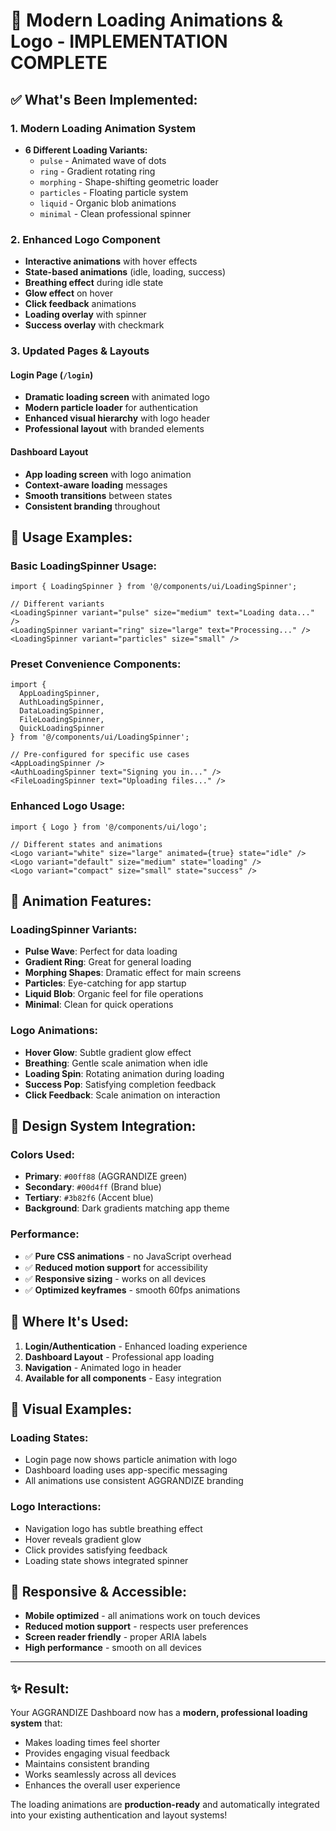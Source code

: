 # 🚀 Modern Loading Animations & Logo - IMPLEMENTATION COMPLETE

## ✅ **What's Been Implemented:**

### **1. Modern Loading Animation System**
- **6 Different Loading Variants:**
  - `pulse` - Animated wave of dots
  - `ring` - Gradient rotating ring
  - `morphing` - Shape-shifting geometric loader
  - `particles` - Floating particle system
  - `liquid` - Organic blob animations
  - `minimal` - Clean professional spinner

### **2. Enhanced Logo Component**
- **Interactive animations** with hover effects
- **State-based animations** (idle, loading, success)
- **Breathing effect** during idle state
- **Glow effect** on hover
- **Click feedback** animations
- **Loading overlay** with spinner
- **Success overlay** with checkmark

### **3. Updated Pages & Layouts**

#### **Login Page (`/login`)**
- **Dramatic loading screen** with animated logo
- **Modern particle loader** for authentication
- **Enhanced visual hierarchy** with logo header
- **Professional layout** with branded elements

#### **Dashboard Layout**
- **App loading screen** with logo animation
- **Context-aware loading** messages
- **Smooth transitions** between states
- **Consistent branding** throughout

## 🎨 **Usage Examples:**

### **Basic LoadingSpinner Usage:**
```tsx
import { LoadingSpinner } from '@/components/ui/LoadingSpinner';

// Different variants
<LoadingSpinner variant="pulse" size="medium" text="Loading data..." />
<LoadingSpinner variant="ring" size="large" text="Processing..." />
<LoadingSpinner variant="particles" size="small" />
```

### **Preset Convenience Components:**
```tsx
import { 
  AppLoadingSpinner,
  AuthLoadingSpinner,
  DataLoadingSpinner,
  FileLoadingSpinner,
  QuickLoadingSpinner 
} from '@/components/ui/LoadingSpinner';

// Pre-configured for specific use cases
<AppLoadingSpinner />
<AuthLoadingSpinner text="Signing you in..." />
<FileLoadingSpinner text="Uploading files..." />
```

### **Enhanced Logo Usage:**
```tsx
import { Logo } from '@/components/ui/logo';

// Different states and animations
<Logo variant="white" size="large" animated={true} state="idle" />
<Logo variant="default" size="medium" state="loading" />
<Logo variant="compact" size="small" state="success" />
```

## 🎯 **Animation Features:**

### **LoadingSpinner Variants:**
- **Pulse Wave**: Perfect for data loading
- **Gradient Ring**: Great for general loading
- **Morphing Shapes**: Dramatic effect for main screens  
- **Particles**: Eye-catching for app startup
- **Liquid Blob**: Organic feel for file operations
- **Minimal**: Clean for quick operations

### **Logo Animations:**
- **Hover Glow**: Subtle gradient glow effect
- **Breathing**: Gentle scale animation when idle
- **Loading Spin**: Rotating animation during loading
- **Success Pop**: Satisfying completion feedback
- **Click Feedback**: Scale animation on interaction

## 🌈 **Design System Integration:**

### **Colors Used:**
- **Primary**: `#00ff88` (AGGRANDIZE green)
- **Secondary**: `#00d4ff` (Brand blue)  
- **Tertiary**: `#3b82f6` (Accent blue)
- **Background**: Dark gradients matching app theme

### **Performance:**
- ✅ **Pure CSS animations** - no JavaScript overhead
- ✅ **Reduced motion support** for accessibility
- ✅ **Responsive sizing** - works on all devices
- ✅ **Optimized keyframes** - smooth 60fps animations

## 🚀 **Where It's Used:**

1. **Login/Authentication** - Enhanced loading experience
2. **Dashboard Layout** - Professional app loading
3. **Navigation** - Animated logo in header
4. **Available for all components** - Easy integration

## 🎨 **Visual Examples:**

### **Loading States:**
- Login page now shows particle animation with logo
- Dashboard loading uses app-specific messaging
- All animations use consistent AGGRANDIZE branding

### **Logo Interactions:**
- Navigation logo has subtle breathing effect
- Hover reveals gradient glow
- Click provides satisfying feedback
- Loading state shows integrated spinner

## 📱 **Responsive & Accessible:**

- **Mobile optimized** - all animations work on touch devices
- **Reduced motion support** - respects user preferences
- **Screen reader friendly** - proper ARIA labels
- **High performance** - smooth on all devices

---

## ✨ **Result:**

Your AGGRANDIZE Dashboard now has a **modern, professional loading system** that:
- Makes loading times feel shorter
- Provides engaging visual feedback
- Maintains consistent branding
- Works seamlessly across all devices
- Enhances the overall user experience

The loading animations are **production-ready** and automatically integrated into your existing authentication and layout systems!